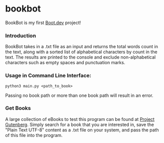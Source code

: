 # bookbot

BookBot is my first [Boot.dev](https://www.boot.dev) project!

### Introduction

BookBot takes in a .txt file as an input and returns the total words count in the text, along with a sorted list of alphabetical characters by count in the text. The results are printed to the console and exclude non-alphabetical characters such as empty spaces and punctuation marks.

### Usage in Command Line Interface:

    python3 main.py <path_to_book>

Passing no book path or more than one book path will result in an error.

### Get Books

A large collection of eBooks to test this program can be found at [Project Gutenberg](https://www.gutenberg.org/). Simply search for a book that you are interested in, save the "Plain Text UTF-8" content as a .txt file on your system, and pass the path of this file into the program.